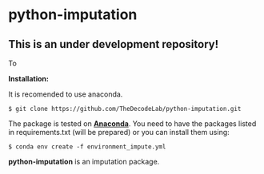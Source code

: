 python-imputation
=======

## **This is an under development repository!**


To



<!--### To run the app-->
<!--You need to change your current directory to the __app__ and run:-->
<!--```-->
<!--$ streamlit run app.py-->
<!--```-->

<!--### The final clean notebook:-->
<!--You can fnid the course program and the videos [HERE](https://github.com/TheDecodeLab/python-imputation/blob/main/imputation_clean.ipynb).-->


<!--- [Clean notebook](https://github.com/TheDecodeLab/python-imputation/blob/main/imputation_clean.ipynb) [![Open In Colab](https://colab.research.google.com/assets/colab-badge.svg)](https://colab.research.google.com/github/TheDecodeLab/python-imputation/blob/main/imputation_clean.ipynb)-->


<!--This is supposed to include all of the scropts we have so far for the imputation project with Python. -->

**Installation:**

It is recomended to use anaconda.
```
$ git clone https://github.com/TheDecodeLab/python-imputation.git
```
The package is tested on [**Anaconda**](https://www.anaconda.com/download/#linux). You need to have the packages listed in requirements.txt (will be prepared) or you can install them using:
```
$ conda env create -f environment_impute.yml
```

**python-imputation** is an imputation package. 

<!--<p align="center">-->
<!--  <img src="./images/ds9flow.jpg" width="800"/>-->
<!--</p>-->


